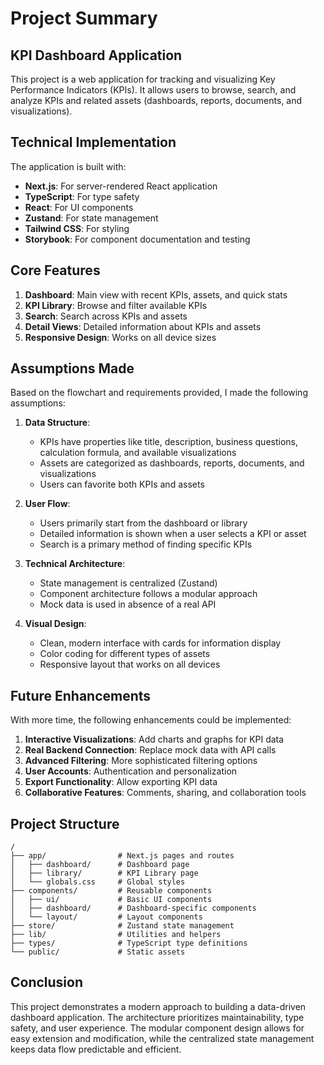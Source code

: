 # Project Summary

## KPI Dashboard Application

This project is a web application for tracking and visualizing Key Performance Indicators (KPIs). It allows users to browse, search, and analyze KPIs and related assets (dashboards, reports, documents, and visualizations).

## Technical Implementation

The application is built with:
- **Next.js**: For server-rendered React application
- **TypeScript**: For type safety
- **React**: For UI components
- **Zustand**: For state management
- **Tailwind CSS**: For styling
- **Storybook**: For component documentation and testing

## Core Features

1. **Dashboard**: Main view with recent KPIs, assets, and quick stats
2. **KPI Library**: Browse and filter available KPIs
3. **Search**: Search across KPIs and assets
4. **Detail Views**: Detailed information about KPIs and assets
5. **Responsive Design**: Works on all device sizes

## Assumptions Made

Based on the flowchart and requirements provided, I made the following assumptions:

1. **Data Structure**: 
   - KPIs have properties like title, description, business questions, calculation formula, and available visualizations
   - Assets are categorized as dashboards, reports, documents, and visualizations
   - Users can favorite both KPIs and assets

2. **User Flow**:
   - Users primarily start from the dashboard or library
   - Detailed information is shown when a user selects a KPI or asset
   - Search is a primary method of finding specific KPIs

3. **Technical Architecture**:
   - State management is centralized (Zustand)
   - Component architecture follows a modular approach
   - Mock data is used in absence of a real API

4. **Visual Design**:
   - Clean, modern interface with cards for information display
   - Color coding for different types of assets
   - Responsive layout that works on all devices

## Future Enhancements

With more time, the following enhancements could be implemented:

1. **Interactive Visualizations**: Add charts and graphs for KPI data
2. **Real Backend Connection**: Replace mock data with API calls
3. **Advanced Filtering**: More sophisticated filtering options
4. **User Accounts**: Authentication and personalization
5. **Export Functionality**: Allow exporting KPI data
6. **Collaborative Features**: Comments, sharing, and collaboration tools

## Project Structure

```
/
├── app/                # Next.js pages and routes
│   ├── dashboard/      # Dashboard page
│   ├── library/        # KPI Library page
│   └── globals.css     # Global styles
├── components/         # Reusable components
│   ├── ui/             # Basic UI components
│   ├── dashboard/      # Dashboard-specific components
│   └── layout/         # Layout components
├── store/              # Zustand state management
├── lib/                # Utilities and helpers
├── types/              # TypeScript type definitions
└── public/             # Static assets
```

## Conclusion

This project demonstrates a modern approach to building a data-driven dashboard application. The architecture prioritizes maintainability, type safety, and user experience. The modular component design allows for easy extension and modification, while the centralized state management keeps data flow predictable and efficient.
